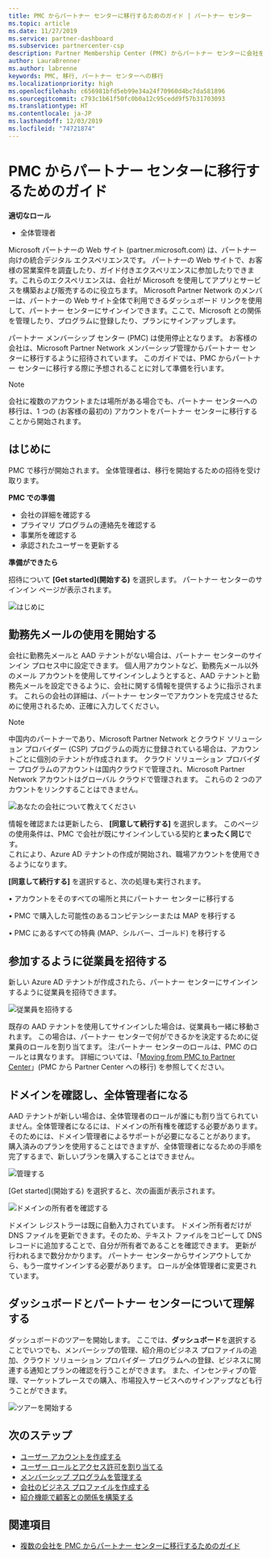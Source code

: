 ```yaml
---
title: PMC からパートナー センターに移行するためのガイド | パートナー センター
ms.topic: article
ms.date: 11/27/2019
ms.service: partner-dashboard
ms.subservice: partnercenter-csp
description: Partner Membership Center (PMC) からパートナー センターに会社を移行する方法について説明します。
author: LauraBrenner
ms.author: labrenne
keywords: PMC, 移行, パートナー センターへの移行
ms.localizationpriority: high
ms.openlocfilehash: c656981bfd5eb99e34a24f70960d4bc7da581896
ms.sourcegitcommit: c793c1b61f50fc0b0a12c95cedd9f57b31703093
ms.translationtype: HT
ms.contentlocale: ja-JP
ms.lasthandoff: 12/03/2019
ms.locfileid: "74721874"
---
```

# <a name="guide-to-migrating-from-pmc-to-partner-center"></a>PMC からパートナー センターに移行するためのガイド

**適切なロール**

- 全体管理者

Microsoft パートナーの Web サイト (partner.microsoft.com) は、パートナー向けの統合デジタル エクスペリエンスです。 パートナーの Web サイトで、お客様の営業案件を調査したり、ガイド付きエクスペリエンスに参加したりできます。これらのエクスペリエンスは、会社が Microsoft を使用してアプリとサービスを構築および販売するのに役立ちます。 Microsoft Partner Network のメンバーは、パートナーの Web サイト全体で利用できるダッシュボード リンクを使用して、パートナー センターにサインインできます。ここで、Microsoft との関係を管理したり、プログラムに登録したり、プランにサインアップします。 

パートナー メンバーシップ センター (PMC) は使用停止となります。 お客様の会社は、Microsoft Partner Network メンバーシップ管理からパートナー センターに移行するように招待されています。 このガイドでは、PMC からパートナー センターに移行する際に予想されることに対して準備を行います。

>[!Note]
>会社に複数のアカウントまたは場所がある場合でも、パートナー センターへの移行は、1 つの (お客様の最初の) アカウントをパートナー センターに移行することから開始されます。

## <a name="get-started"></a>はじめに

PMC で移行が開始されます。 全体管理者は、移行を開始するための招待を受け取ります。 

**PMC での準備**
- 会社の詳細を確認する 
- プライマリ プログラムの連絡先を確認する 
- 事業所を確認する
- 承認されたユーザーを更新する

**準備ができたら**

招待について **[Get started]\(開始する\)** を選択します。 パートナー センターのサインイン ページが表示されます。

![はじめに](images/migration/getstarted.jpg)

## <a name="start-with-your-work-email"></a>勤務先メールの使用を開始する

会社に勤務先メールと AAD テナントがない場合は、パートナー センターのサインイン プロセス中に設定できます。 個人用アカウントなど、勤務先メール以外のメール アカウントを使用してサインインしようとすると、AAD テナントと勤務先メールを設定できるように、会社に関する情報を提供するように指示されます。
これらの会社の詳細は、パートナー センターでアカウントを完成させるために使用されるため、正確に入力してください。

>[!Note]
>中国内のパートナーであり、Microsoft Partner Network とクラウド ソリューション プロバイダー (CSP) プログラムの両方に登録されている場合は、アカウントごとに個別のテナントが作成されます。 クラウド ソリューション プロバイダー プログラムのアカウントは国内クラウドで管理され、Microsoft Partner Network アカウントはグローバル クラウドで管理されます。 これらの 2 つのアカウントをリンクすることはできません。

![あなたの会社について教えてください](images/migration/newtellusabout.png)

情報を確認または更新したら、 **[同意して続行する]** を選択します。
このページの使用条件は、PMC で会社が既にサインインしている契約と**まったく同じ**です。  
これにより、Azure AD テナントの作成が開始され、職場アカウントを使用できるようになります。

**[同意して続行する]** を選択すると、次の処理も実行されます。

•   アカウントをそのすべての場所と共にパートナー センターに移行する

•   PMC で購入した可能性のあるコンピテンシーまたは MAP を移行する

•   PMC にあるすべての特典 (MAP、シルバー、ゴールド) を移行する

## <a name="invite-employees-to-join-you"></a>参加するように従業員を招待する

新しい Azure AD テナントが作成されたら、パートナー センターにサインインするように従業員を招待できます。

![従業員を招待する](images/migration/invite.png)


既存の AAD テナントを使用してサインインした場合は、従業員も一緒に移動されます。 この場合は、パートナー センターで何ができるかを決定するために従業員のロールを割り当てます。 注:パートナー センターのロールは、PMC のロールとは異なります。 詳細については、「[Moving from PMC to Partner Center](move-pmc-pc-map.md)」(PMC から Partner Center への移行) を参照してください。

## <a name="verify-your-domain-and-become-a-global-admin"></a>ドメインを確認し、全体管理者になる  

AAD テナントが新しい場合は、全体管理者のロールが誰にも割り当てられていません。全体管理者になるには、ドメインの所有権を確認する必要があります。 そのためには、ドメイン管理者によるサポートが必要になることがあります。 購入済みのプランを使用することはできますが、全体管理者になるための手順を完了するまで、新しいプランを購入することはできません。 

![管理する](images/migration/takecontrol.png)

[Get started]\(開始する\) を選択すると、次の画面が表示されます。

![ドメインの所有者を確認する](images/migration/verifytxt.png)

ドメイン レジストラーは既に自動入力されています。 ドメイン所有者だけが DNS ファイルを更新できます。そのため、テキスト ファイルをコピーして DNS レコードに追加することで、自分が所有者であることを確認できます。 更新が行われるまで数分かかります。 パートナー センターからサインアウトしてから、もう一度サインインする必要があります。 ロールが全体管理者に変更されています。 


## <a name="get-acquainted-with-your-dashboard-and-partner-center"></a>ダッシュボードとパートナー センターについて理解する

ダッシュボードのツアーを開始します。 ここでは、**ダッシュボード**を選択することでいつでも、メンバーシップの管理、紹介用のビジネス プロファイルの追加、クラウド ソリューション プロバイダー プログラムへの登録、ビジネスに関連する通知とプランの確認を行うことができます。 また、インセンティブの管理、マーケットプレースでの購入、市場投入サービスへのサインアップなども行うことができます。  

![ツアーを開始する](images/migration/fre.png)

## <a name="next-steps"></a>次のステップ

- [ユーザー アカウントを作成する](create-user-accounts-and-set-permissions.md)
- [ユーザー ロールとアクセス許可を割り当てる](permissions-overview.md)
- [メンバーシップ プログラムを管理する](renew-mpn-offers.md)
- [会社のビジネス プロファイルを作成する](create-a-marketing-profile.md)
- [紹介機能で顧客との関係を構築する](responding-to-referrals.md)

## <a name="see-also"></a>関連項目

- [複数の会社を PMC からパートナー センターに移行するためのガイド](move-multiple-companies.md)

